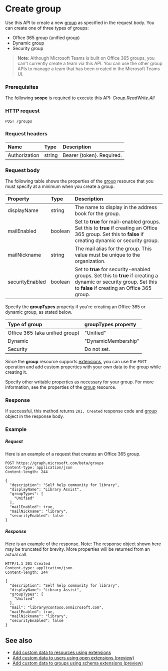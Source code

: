 # Create group

Use this API to create a new [group](../resources/group.md) as specified in the request body. You can create one of three types of groups:

* Office 365 group (unified group)
* Dynamic group
* Security group

> **Note**: Although Microsoft Teams is built on Office 365 groups, you can't currently create a team via this API. You can use the other group APIs to manage a team that has been created in the Microsoft Teams UI.

### Prerequisites

The following **scope** is required to execute this API: _Group.ReadWrite.All_ 

### HTTP request

<!-- { "blockType": "ignored" } -->
```http
POST /groups
```
### Request headers

| Name           | Type    | Description               |
|:---------------|:--------|:--------------------------|
| Authorization  | string  | Bearer {token}. Required. |

### Request body

The following table shows the properties of the [group](../resources/group.md) resource that you must specify at a minimum when you create a group. 


| Property        | Type    | Description                                            |
|:----------------|:--------|:-------------------------------------------------------|
| displayName     | string  | The name to display in the address book for the group. |
| mailEnabled     | boolean | Set to **true** for mail-enabled groups. Set this to **true** if creating an Office 365 group. Set this to **false** if creating dynamic or security group.|
| mailNickname    | string  | The mail alias for the group. This value must be unique to the organization.  |
| securityEnabled | boolean | Set to **true** for security-enabled groups. Set this to **true** if creating a dynamic or security group. Set this to **false** if creating an Office 365 group. |

Specify the **groupTypes** property if you're creating an Office 365 or dynamic group, as stated below.

| Type of group                   | **groupTypes** property |
|:--------------------------------|:------------------------|
| Office 365 (aka unified group)  | "Unified"               |
| Dynamic                         | "DynamicMembership"     | 
| Security                        | Do not set.             |

Since the **group** resource supports [extensions](../../../concepts/extensibility_overview.md), you can use the `POST` operation and add custom properties with your own data to the group while creating it.

Specify other writable properties as necessary for your group. For more information, see the properties of the [group](../resources/group.md) resource.

### Response

If successful, this method returns `201, Created` response code and [group](../resources/group.md) object in the response body.

### Example

##### Request

Here is an example of a request that creates an Office 365 group.

<!-- {
  "blockType": "request",
  "name": "create_group_from_groups"
}-->
```http
POST https://graph.microsoft.com/beta/groups
Content-type: application/json
Content-length: 244

{
  "description": "Self help community for library",
  "displayName": "Library Assist",
  "groupTypes": [
    "Unified"
  ],
  "mailEnabled": true,
  "mailNickname": "library",
  "securityEnabled": false
}
```

##### Response

Here is an example of the response. Note: The response object shown here may be truncated for brevity. More properties will be returned from an actual call.

<!-- {
  "blockType": "response",
  "truncated": true,
  "@odata.type": "microsoft.graph.group"
} -->
```http
HTTP/1.1 201 Created
Content-type: application/json
Content-length: 244

{
  "description": "Self help community for library",
  "displayName": "Library Assist",
  "groupTypes": [
    "Unified"
  ],
  "mail": "library@contoso.onmicrosoft.com",
  "mailEnabled": true,
  "mailNickname": "library",
  "securityEnabled": false
}
```

## See also

- [Add custom data to resources using extensions](../../../concepts/extensibility_overview.md)
- [Add custom data to users using open extensions (preview)](../../../concepts/extensibility_open_users.md)
- [Add custom data to groups using schema extensions (preview)](../../../concepts/extensibility_schema_groups.md)


<!-- uuid: 8fcb5dbc-d5aa-4681-8e31-b001d5168d79
2015-10-25 14:57:30 UTC -->
<!-- {
  "type": "#page.annotation",
  "description": "Create group",
  "keywords": "",
  "section": "documentation",
  "tocPath": ""
}-->
